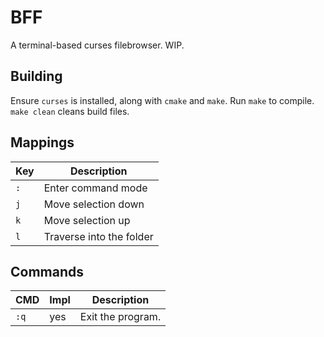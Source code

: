# BFF

A terminal-based curses filebrowser. WIP.

## Building

Ensure `curses` is installed, along with `cmake` and `make`. Run `make` to
compile. `make clean` cleans build files.

## Mappings

| Key | Description |
|-----|-------------|
| `:` | Enter command mode |
| `j` | Move selection down |
| `k` | Move selection up |
| `l` | Traverse into the folder |

## Commands

| CMD | Impl | Description |
|-----|------|-------------|
| `:q` | yes | Exit the program. |
